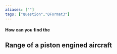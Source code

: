 ```yaml
---
aliases: [""]
tags: ["Question","QFormat3"]
---
```


#### How can you find the
## Range of a piston engined aircraft
